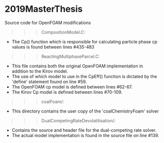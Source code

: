 # 2019MasterThesis
Source code for OpenFOAM modifications

>>> CompositionModel.C:
- The Cp() function which is responsible for calculating particle phase cp values is found between lines #435-483

>>> ReactingMultiphaseParcel.C:
- This file contains both the original OpenFOAM implementation in addition to the Kirov model.
- The use of which model to use in the CpEff() function is dictated by the 'define' statement found on line #59.
- The OpenFOAM cp model is defined between lines #62-67.
- The Kirov Cp model is defined between lines #70-109.

>>> coalFoam/:
- This directory contains the user copy of the 'coalChemistryFoam' solver

>>> DualCompetingRateDevolatilisation/:
- Contains the source and header file for the dual-competing rate solver. 
- The actual model implementation is found in the source file on line #139.
